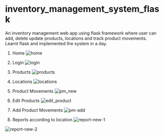 # inventory_management_system_flask
An inventory management web app using flask framework where user can add, delete update products, locations and track product movements. Learnt flask and implemented the system in a day.  

1. Home
![home](https://user-images.githubusercontent.com/24353136/52024542-31256f80-2527-11e9-8c8a-51b387ede9d7.PNG)

2. Login
![login](https://user-images.githubusercontent.com/24353136/52024564-44383f80-2527-11e9-9d37-c3e7d472554d.PNG)

3. Products
![products](https://user-images.githubusercontent.com/24353136/52024625-7e094600-2527-11e9-9c30-5b21eb1156fb.PNG)

4. Locations
![locations](https://user-images.githubusercontent.com/24353136/52024648-91b4ac80-2527-11e9-9444-2a6a0889d25f.PNG)

5. Product Movements
![pm_new](https://user-images.githubusercontent.com/24353136/52104694-c8ff8800-2611-11e9-802d-f45b93389e22.PNG)

6. Edit Products
![edit_product](https://user-images.githubusercontent.com/24353136/52024760-f1ab5300-2527-11e9-9a39-b59639e4ef6d.PNG)

8. Add Product Movements
![pm-add](https://user-images.githubusercontent.com/24353136/52104617-6b6b3b80-2611-11e9-9844-81b53aabee6e.PNG)

9. Reports according to location
![report-new-1](https://user-images.githubusercontent.com/24353136/52104639-85a51980-2611-11e9-9f52-7ad5a3922c5e.PNG)

![report-new-2](https://user-images.githubusercontent.com/24353136/52104660-99508000-2611-11e9-86f9-9114275fbdc3.PNG)

